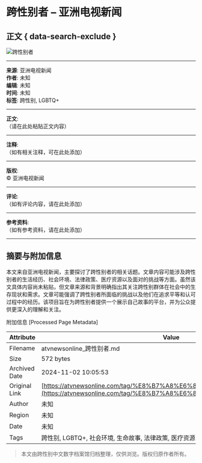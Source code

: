 # 跨性别者 – 亚洲电视新闻

## 正文 { data-search-exclude }


![跨性别者](https://www.facebook.com/tr?id=1597951911044733&ev=PageView&noscript=1)

---

**来源**: 亚洲电视新闻  
**作者**: 未知  
**编辑**: 未知  
**时间**: 未知  
**标签**: 跨性别, LGBTQ+  

---

**正文**:  
（请在此处粘贴正文内容）

---

**注释**:  
（如有相关注释，可在此处添加）

---

**版权**:  
© 亚洲电视新闻  

---

**评论**:  
（如有评论内容，请在此处添加）

---

**参考资料**:  
（如有参考资料，请在此处添加）  

---

## 摘要与附加信息

<!-- tcd_abstract -->
本文来自亚洲电视新闻，主要探讨了跨性别者的相关话题。文章内容可能涉及跨性别者的生活经历、社会环境、法律政策、医疗资源以及面对的挑战等方面。虽然该文具体内容尚未粘贴，但文章来源和背景明确指出其关注跨性别群体在社会中的生存现状和需求。文章可能强调了跨性别者所面临的挑战以及他们在追求平等和认可过程中的经历。该项目旨在为跨性别者提供一个展示自己故事的平台，并为公众提供更深入的理解和关注。
<!-- tcd_abstract_end -->

附加信息 [Processed Page Metadata]

| Attribute       | Value                                  |
|-----------------|----------------------------------------|
| Filename        | atvnewsonline_跨性别者.md                             |
| Size            | 572 bytes                           |
| Archived Date   | 2024-11-02 10:05:53                             |
| Original Link   | [https://atvnewsonline.com/tag/%E8%B7%A8%E6%80%A7%E5%88%AB%E8%80%85/](https://atvnewsonline.com/tag/%E8%B7%A8%E6%80%A7%E5%88%AB%E8%80%85/)                       |
| Author          | 未知                               |
| Region          | 未知                               |
| Date            | 未知                                 |
| Tags            | 跨性别, LGBTQ+, 社会环境, 生命故事, 法律政策, 医疗资源                                 |
>
> 本文由跨性别中文数字档案馆归档整理，仅供浏览。版权归原作者所有。
>